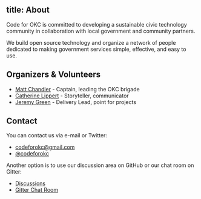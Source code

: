 title: About
---

Code for OKC is committed to developing a sustainable civic technology community in collaboration with local government and community partners.

We build open source technology and organize a network of people dedicated to making government services simple, effective, and easy to use.

## Organizers & Volunteers

* [Matt Chandler](https://twitter.com/mkchandler) - Captain, leading the OKC brigade
* [Catherine Lippert](https://twitter.com/cahiller) - Storyteller, communicator
* [Jeremy Green](https://twitter.com/jagthedrummer) - Delivery Lead, point for projects

## Contact

You can contact us via e-mail or Twitter:

* <a href="mailto:codeforokc@gmail.com">codeforokc@gmail.com</a>
* <a href="https://twitter.com/codeforokc">@codeforokc</a>

Another option is to use our discussion area on GitHub or our chat room on Gitter:

* <a href="https://github.com/codeforokc/discussions/issues">Discussions</a>
* <a href="https://gitter.im/codeforokc/discussions">Gitter Chat Room</a>

